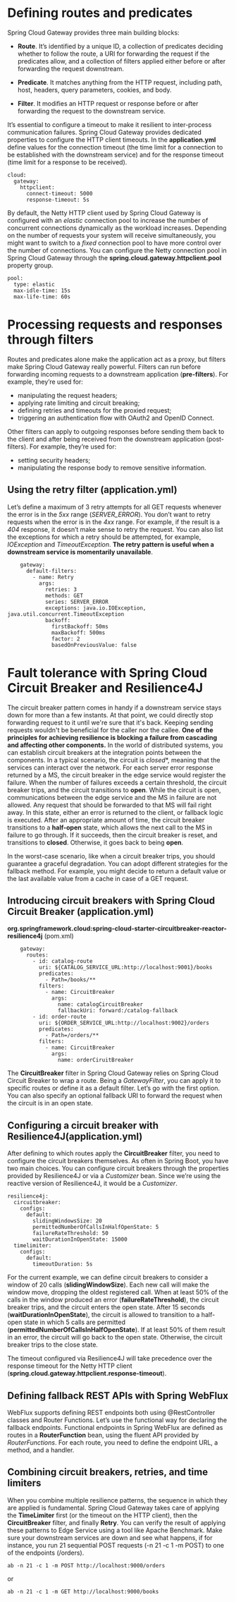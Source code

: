 # Defining routes and predicates
Spring Cloud Gateway provides three main building blocks:
* **Route**. It’s identified by a unique ID, a collection of predicates deciding whether to follow the route, a URI for forwarding the request if the predicates allow, and a
collection of filters applied either before or after forwarding the request downstream.

* **Predicate**. It matches anything from the HTTP request, including path, host, headers, query parameters, cookies, and body.

* **Filter**. It modifies an HTTP request or response before or after forwarding the request to the downstream service.

It’s essential to configure a timeout to make it resilient to inter-process communication failures. Spring Cloud Gateway provides dedicated properties to configure the
HTTP client timeouts.
In the **application.yml** define values for the connection timeout (the time limit for a connection to be established with the downstream service) and for
the response timeout (time limit for a response to be received).
```
cloud:
  gateway:
    httpclient:             
      connect-timeout: 5000
      response-timeout: 5s
```
By default, the Netty HTTP client used by Spring Cloud Gateway is configured with an *elastic* connection pool to increase the number of concurrent connections dynamically as the workload
increases. Depending on the number of requests your system will receive simultaneously, you might want to switch to a *fixed* connection pool to have more control over the number of
connections. You can configure the Netty connection pool in Spring Cloud Gateway through the **spring.cloud.gateway.httpclient.pool** property group.
```
pool:
  type: elastic
  max-idle-time: 15s 
  max-life-time: 60s
```

# Processing requests and responses through filters
Routes and predicates alone make the application act as a proxy, but filters make Spring Cloud Gateway really powerful. Filters can run before forwarding incoming requests to a downstream
application (**pre-filters**). For example, they’re used for:
* manipulating the request headers;
* applying rate limiting and circuit breaking;
* defining retries and timeouts for the proxied request;
* triggering an authentication flow with OAuth2 and OpenID Connect.

Other filters can apply to outgoing responses before sending them back to the client and after being received from the downstream application (post-filters). For example, they’re used for:
* setting security headers;
* manipulating the response body to remove sensitive information.

## Using the retry filter (application.yml)
Let’s define a maximum of 3 retry attempts for all GET requests whenever the error is in the *5xx* range (*SERVER_ERROR*). You don’t want to retry requests when the error is in the *4xx* range. For
example, if the result is a *404* response, it doesn’t make sense to retry the request. You can also list the exceptions for which a retry should be attempted, for example, *IOException* and
*TimeoutException*.
**The retry pattern is useful when a downstream service is momentarily unavailable**.
```
    gateway:
      default-filters:
        - name: Retry
          args:
            retries: 3
            methods: GET
            series: SERVER_ERROR
            exceptions: java.io.IOException, java.util.concurrent.TimeoutException
            backoff:
              firstBackoff: 50ms
              maxBackoff: 500ms
              factor: 2
              basedOnPreviousValue: false
```
# Fault tolerance with Spring Cloud Circuit Breaker and Resilience4J
The circuit breaker pattern comes in handy if a downstream service stays down for more than a few instants. At that point, we could directly stop forwarding
request to it until we're sure that it's back. Keeping sending requests wouldn't be beneficial for the caller nor the callee.
**One of the principles for achieving resilience is blocking a failure from cascading and affecting other components.**
In the world of distributed systems, you can establish circuit breakers at the integration points between the components.
In a typical scenario, the circuit is *closed**, meaning that the services can interact over the network. For each server error response returned by a MS, the circuit breaker in the edge service would register the
failure. When the number of failures exceeds a certain threshold, the circuit breaker trips, and the circuit transitions to **open**.
While the circuit is open, communications between the edge service and the MS in failure are not allowed. Any request that should be forwarded to that MS will fail right away.
In this state, either an error is returned to the client, or fallback logic is executed. After an appropriate amount of time, the circuit breaker transitions to a **half-open** state, which allows the next call to
the MS in failure to go through. If it succeeds, then the circuit breaker is reset, and transitions to **closed**. Otherwise, it goes back to being **open**.

In the worst-case scenario, like when a circuit breaker trips, you should guarantee a graceful degradation. You can adopt different strategies for the fallback method. For
example, you might decide to return a default value or the last available value from a cache in case of a GET request.

## Introducing circuit breakers with Spring Cloud Circuit Breaker (application.yml)
**org.springframework.cloud:spring-cloud-starter-circuitbreaker-reactor-resilience4j** (pom.xml)
```
    gateway:
      routes:
        - id: catalog-route
          uri: ${CATALOG_SERVICE_URL:http://localhost:9001}/books
          predicates:
            - Path=/books/**
          filters:
            - name: CircuitBreaker
              args:
                name: catalogCircuitBreaker
                fallbackUri: forward:/catalog-fallback
        - id: order-route
          uri: ${ORDER_SERVICE_URL:http://localhost:9002}/orders
          predicates:
            - Path=/orders/**
          filters:
            - name: CircuitBreaker
              args:
                name: orderCiruitBreaker
```
The **CircuitBreaker** filter in Spring Cloud Gateway relies on Spring Cloud Circuit Breaker to wrap a route. Being a *GatewayFilter*, you can apply it to specific routes or define it as a default
filter. Let’s go with the first option. You can also specify an optional fallback URI to forward the request when the circuit is in an open state.

## Configuring a circuit breaker with Resilience4J(application.yml)
After defining to which routes apply the **CircuitBreaker** filter, you need to configure the circuit breakers themselves. As often in Spring Boot, you have two main choices. You can
configure circuit breakers through the properties provided by Resilience4J or via a *Customizer* bean. 
Since we’re using the reactive version of Resilience4J, it would be a *Customizer<ReactiveResilience4JCircuitBreakerFactory>*.
```
resilience4j:
  circuitbreaker:
    configs:
      default:
        slidingWindowsSize: 20
        permittedNumberOfCallsInHalfOpenState: 5
        failureRateThreshold: 50
        waitDurationInOpenState: 15000
  timelimiter:
    configs:
      default:
        timeoutDuration: 5s
```
For the current example, we can define circuit breakers to consider a window of 20 calls (**slidingWindowSize**). Each new call will make the window move, dropping the oldest
registered call. When at least 50% of the calls in the window produced an error (**failureRateThreshold**), the circuit breaker trips, and the circuit enters the open state. After 15
seconds (**waitDurationInOpenState**), the circuit is allowed to transition to a half-open state in which 5 calls are permitted (**permittedNumberOfCallsInHalfOpenState**). If at least 50% of
them result in an error, the circuit will go back to the open state. Otherwise, the circuit breaker trips to the close state.

The timeout configured via Resilience4J will take precedence over the response timeout for the Netty HTTP client (**spring.cloud.gateway.httpclient.response-timeout**).

## Defining fallback REST APIs with Spring WebFlux
WebFlux supports defining REST endpoints both using @RestController classes and Router Functions. Let’s use the functional way for declaring the
fallback endpoints.
Functional endpoints in Spring WebFlux are defined as routes in a **RouterFunction<ServerResponse>** bean, using the fluent API provided by *RouterFunctions*. 
For each route, you need to define the endpoint URL, a method, and a handler.

## Combining circuit breakers, retries, and time limiters
When you combine multiple resilience patterns, the sequence in which they are applied is fundamental. Spring Cloud Gateway takes care of applying the **TimeLimiter** first (or the
timeout on the HTTP client), then the **CircuitBreaker** filter, and finally **Retry**.
You can verify the result of applying these patterns to Edge Service using a tool like Apache Benchmark.
Make sure your downstream services are down and see what happens, if for instance, you run 21 sequential POST requests (-n 21 -c 1 -m POST) to one of the
endpoints (/orders).
```
ab -n 21 -c 1 -m POST http://localhost:9000/orders
```
or
``` 
ab -n 21 -c 1 -m GET http://localhost:9000/books
```